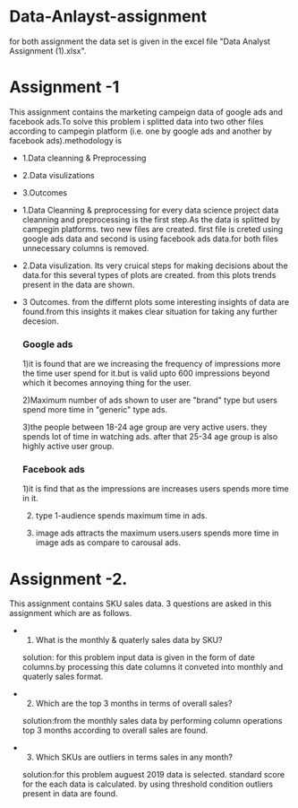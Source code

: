 # Data-Anlayst-assignment
for both assignment the data set is given in the excel file "Data Analyst Assignment (1).xlsx".
# Assignment -1
This assignment contains the marketing campeign data of google ads and facebook ads.To solve this problem i splitted data into two other files according to campegin platform (i.e. one by google ads and another by facebook ads).methodology is
* 1.Data cleanning & Preprocessing
* 2.Data visulizations
* 3.Outcomes

* 1.Data Cleanning & preprocessing
for every data science project data cleanning and preprocessing is the first step.As the data is splitted by campegin platforms. two new files are created. first file  is creted using google ads data and second is using facebook ads data.for both files unnecessary columns is removed.

* 2.Data visulization.
Its very cruical steps for making decisions about the data.for this several types of plots are created. from this plots trends present in the data are shown.

* 3 Outcomes.
from the differnt plots some interesting insights of data are found.from this insights it makes clear situation for taking any further decesion.
  ### Google ads  
  1)it is found that are we increasing the frequency of impressions more the time user spend for it.but is valid upto 600 impressions beyond which it becomes annoying     thing for the user.
  
  2)Maximum number of ads shown to user are "brand" type but users spend more time in "generic" type ads.
  
  3)the people between 18-24 age group are very active users. they spends lot of time in watching ads. after that 25-34 age group is also highly active user group. 

  ### Facebook ads
  1)it is find that as the impressions are increases users spends more time in it.
  
  2) type 1-audience spends maximum time in ads.
  
  3) image ads attracts the maximum users.users spends more time in image ads as compare to carousal ads.

# Assignment -2.
This assignment contains SKU sales data.
3 questions are asked in this assignment which are as follows.

* 1) What is the monthly & quaterly sales data by SKU?

  solution: for this problem input data is given in the form of date columns.by processing this date columns it conveted into monthly and quaterly sales format.
 
* 2) Which are the top 3 months in terms of overall sales?

  solution:from the monthly sales data by performing column operations top 3 months according to overall sales are found.
 
* 3) Which SKUs are outliers in terms sales in any month?

  solution:for this problem auguest 2019 data is selected. standard score for the each data is calculated. by using threshold condition outliers present in data are found.  

